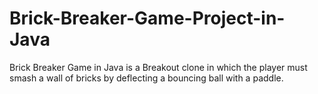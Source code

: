 # Brick-Breaker-Game-Project-in-Java
Brick Breaker Game in Java is a Breakout clone in which the player must smash a wall of bricks by deflecting a bouncing ball with a paddle.
